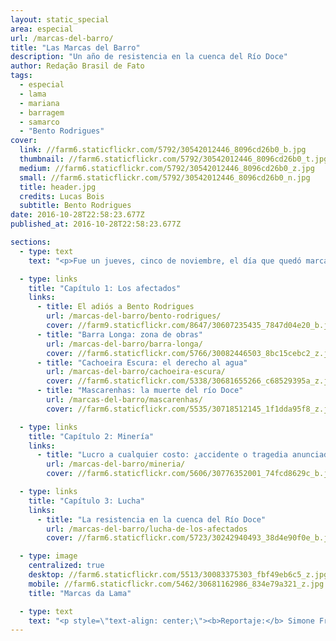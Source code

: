 ```yaml
---
layout: static_special
area: especial
url: /marcas-del-barro/
title: "Las Marcas del Barro"
description: "Un año de resistencia en la cuenca del Río Doce"
author: Redação Brasil de Fato
tags:
  - especial
  - lama
  - mariana
  - barragem
  - samarco
  - "Bento Rodrigues"
cover:
  link: //farm6.staticflickr.com/5792/30542012446_8096cd26b0_b.jpg
  thumbnail: //farm6.staticflickr.com/5792/30542012446_8096cd26b0_t.jpg
  medium: //farm6.staticflickr.com/5792/30542012446_8096cd26b0_z.jpg
  small: //farm6.staticflickr.com/5792/30542012446_8096cd26b0_n.jpg
  title: header.jpg
  credits: Lucas Bois
  subtitle: Bento Rodrigues
date: 2016-10-28T22:58:23.677Z
published_at: 2016-10-28T22:58:23.677Z

sections:
  - type: text
    text: "<p>Fue un jueves, cinco de noviembre, el día que quedó marcado como el inicio de la mayor catástrofe socioambiental de la historia de Brasil. Desde la ruptura del dique de Fundão – en la ciudad de Mariana, estado de Minas Gerais – y recorriendo toda la cuenca del Río Doce hasta desembocar en el mar del litoral de Espíritu Santo, un aluvión de barro se llevó pueblos, vidas, memorias, y bienes de miles de personas.</p><p>En total murieron 19 trabajadores y pobladores, además de los impactos en los ecosistemas y los perjuicios en la economía de decenas de municipios en Minas Gerais y Espíritu Santo. Perteneciente a la minera Samarco – controlada por la BHP Billiton y la Vale S.A –, el dique volcó cerca de 55 millones de m³ de barro. </p><p>Un año después de la tragedia, un equipo de <b>Brasil de Fato</b> recorrió diversas ciudades afectadas para rescatar historias y consecuencias de este desastre socioambiental.</p><p>El especial <b>\"Las marcas del barro: un año de resistencia en la cuenca del Río Doce\"</b> narra la rutina y la vida de distintos afectados a lo largo de la cuenca; aborda el modelo de minería en el país, su relación con las multinacionales y el Estado; y la lucha de los afectados y afectadas por sus derechos.</p>"

  - type: links
    title: "Capítulo 1: Los afectados"
    links:
      - title: El adiós a Bento Rodrigues
        url: /marcas-del-barro/bento-rodrigues/
        cover: //farm9.staticflickr.com/8647/30607235435_7847d04e20_b.jpg
      - title: "Barra Longa: zona de obras"
        url: /marcas-del-barro/barra-longa/
        cover: //farm6.staticflickr.com/5766/30082446503_8bc15cebc2_z.jpg
      - title: "Cachoeira Escura: el derecho al agua"
        url: /marcas-del-barro/cachoeira-escura/
        cover: //farm6.staticflickr.com/5338/30681655266_c68529395a_z.jpg
      - title: "Mascarenhas: la muerte del río Doce"
        url: /marcas-del-barro/mascarenhas/
        cover: //farm6.staticflickr.com/5535/30718512145_1f1dda95f8_z.jpg

  - type: links
    title: "Capítulo 2: Minería"
    links:
      - title: "Lucro a cualquier costo: ¿accidente o tragedia anunciada?"
        url: /marcas-del-barro/mineria/
        cover: //farm6.staticflickr.com/5606/30776352001_74fcd8629c_b.jpg

  - type: links
    title: "Capítulo 3: Lucha"
    links:
      - title: "La resistencia en la cuenca del Río Doce"
        url: /marcas-del-barro/lucha-de-los-afectados
        cover: //farm6.staticflickr.com/5723/30242940493_38d4e90f0e_b.jpg

  - type: image
    centralized: true
    desktop: //farm6.staticflickr.com/5513/30083375303_fbf49eb6c5_z.jpg
    mobile: //farm6.staticflickr.com/5462/30681162986_834e79a321_z.jpg
    title: "Marcas da Lama"

  - type: text
    text: "<p style=\"text-align: center;\"><b>Reportaje:</b> Simone Freire, José Eduardo Bernardes y Guilherme Weimann<br><b>Edición:</b> Vivian Fernandes<br><b>Video y foto:</b> José Eduardo Bernardes, Guilherme Weimann y Thiago Hersan<br><b>Edición de video:</b> Marcelo Cruz <br><b>Diseño y edición fotográfica:</b> Wilcker Morais<br><b>Coordinación de arte:</b> José Bruno Lima<br><b>Desarrollo web:</b> Giuliana Marquesi, Michael Feitosa, Nicholas Pereira, Ricardo Retamal, Thiago Hersan y Wandecleya Martins<br><b>Traducción al español:</b> Marcelo Aguilar y María Julia Giménez<br><b>Apoyo:</b> Nadine Nascimento, Júlia Dolce, Norma Odara, Rute Pina y Rafael Tatemoto<br><b>Coordinación periodística:</b> Simone Freire<br><b>Agradecimientos:</b> Regiane, Jonatan, Fabiana, Ellen, Camila, Thiago, Diane, Valcileno, Binho, Débora, Maria Julia, además del Movimiento por la Soberanía Popular Frente a la Minería (MAM) y del Movimiento de los Afectados por Represas (MAB)</p><p></p>"
---
```

